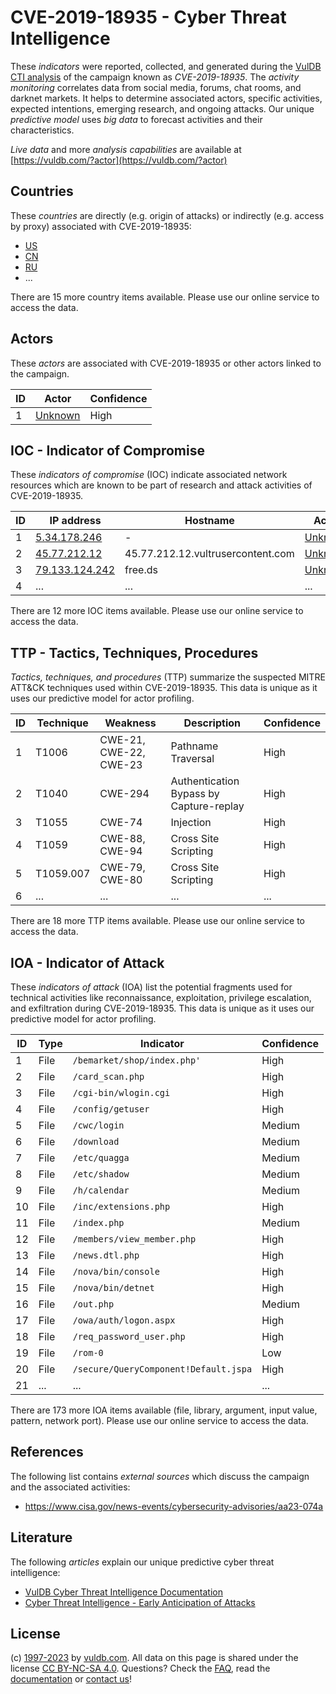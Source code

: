 # CVE-2019-18935 - Cyber Threat Intelligence

These _indicators_ were reported, collected, and generated during the [VulDB CTI analysis](https://vuldb.com/?kb.cti) of the campaign known as _CVE-2019-18935_. The _activity monitoring_ correlates data from social media, forums, chat rooms, and darknet markets. It helps to determine associated actors, specific activities, expected intentions, emerging research, and ongoing attacks. Our unique _predictive model_ uses _big data_ to forecast activities and their characteristics.

_Live data_ and more _analysis capabilities_ are available at [https://vuldb.com/?actor](https://vuldb.com/?actor)

## Countries

These _countries_ are directly (e.g. origin of attacks) or indirectly (e.g. access by proxy) associated with CVE-2019-18935:

* [US](https://vuldb.com/?country.us)
* [CN](https://vuldb.com/?country.cn)
* [RU](https://vuldb.com/?country.ru)
* ...

There are 15 more country items available. Please use our online service to access the data.

## Actors

These _actors_ are associated with CVE-2019-18935 or other actors linked to the campaign.

ID | Actor | Confidence
-- | ----- | ----------
1 | [Unknown](https://vuldb.com/?actor.unknown) | High

## IOC - Indicator of Compromise

These _indicators of compromise_ (IOC) indicate associated network resources which are known to be part of research and attack activities of CVE-2019-18935.

ID | IP address | Hostname | Actor | Confidence
-- | ---------- | -------- | ----- | ----------
1 | [5.34.178.246](https://vuldb.com/?ip.5.34.178.246) | - | [Unknown](https://vuldb.com/?actor.unknown) | High
2 | [45.77.212.12](https://vuldb.com/?ip.45.77.212.12) | 45.77.212.12.vultrusercontent.com | [Unknown](https://vuldb.com/?actor.unknown) | High
3 | [79.133.124.242](https://vuldb.com/?ip.79.133.124.242) | free.ds | [Unknown](https://vuldb.com/?actor.unknown) | High
4 | ... | ... | ... | ...

There are 12 more IOC items available. Please use our online service to access the data.

## TTP - Tactics, Techniques, Procedures

_Tactics, techniques, and procedures_ (TTP) summarize the suspected MITRE ATT&CK techniques used within CVE-2019-18935. This data is unique as it uses our predictive model for actor profiling.

ID | Technique | Weakness | Description | Confidence
-- | --------- | -------- | ----------- | ----------
1 | T1006 | CWE-21, CWE-22, CWE-23 | Pathname Traversal | High
2 | T1040 | CWE-294 | Authentication Bypass by Capture-replay | High
3 | T1055 | CWE-74 | Injection | High
4 | T1059 | CWE-88, CWE-94 | Cross Site Scripting | High
5 | T1059.007 | CWE-79, CWE-80 | Cross Site Scripting | High
6 | ... | ... | ... | ...

There are 18 more TTP items available. Please use our online service to access the data.

## IOA - Indicator of Attack

These _indicators of attack_ (IOA) list the potential fragments used for technical activities like reconnaissance, exploitation, privilege escalation, and exfiltration during CVE-2019-18935. This data is unique as it uses our predictive model for actor profiling.

ID | Type | Indicator | Confidence
-- | ---- | --------- | ----------
1 | File | `/bemarket/shop/index.php'` | High
2 | File | `/card_scan.php` | High
3 | File | `/cgi-bin/wlogin.cgi` | High
4 | File | `/config/getuser` | High
5 | File | `/cwc/login` | Medium
6 | File | `/download` | Medium
7 | File | `/etc/quagga` | Medium
8 | File | `/etc/shadow` | Medium
9 | File | `/h/calendar` | Medium
10 | File | `/inc/extensions.php` | High
11 | File | `/index.php` | Medium
12 | File | `/members/view_member.php` | High
13 | File | `/news.dtl.php` | High
14 | File | `/nova/bin/console` | High
15 | File | `/nova/bin/detnet` | High
16 | File | `/out.php` | Medium
17 | File | `/owa/auth/logon.aspx` | High
18 | File | `/req_password_user.php` | High
19 | File | `/rom-0` | Low
20 | File | `/secure/QueryComponent!Default.jspa` | High
21 | ... | ... | ...

There are 173 more IOA items available (file, library, argument, input value, pattern, network port). Please use our online service to access the data.

## References

The following list contains _external sources_ which discuss the campaign and the associated activities:

* https://www.cisa.gov/news-events/cybersecurity-advisories/aa23-074a

## Literature

The following _articles_ explain our unique predictive cyber threat intelligence:

* [VulDB Cyber Threat Intelligence Documentation](https://vuldb.com/?kb.cti)
* [Cyber Threat Intelligence - Early Anticipation of Attacks](https://www.scip.ch/en/?labs.20201022)

## License

(c) [1997-2023](https://vuldb.com/?kb.changelog) by [vuldb.com](https://vuldb.com/?kb.about). All data on this page is shared under the license [CC BY-NC-SA 4.0](https://creativecommons.org/licenses/by-nc-sa/4.0/). Questions? Check the [FAQ](https://vuldb.com/?kb.faq), read the [documentation](https://vuldb.com/?kb) or [contact us](https://vuldb.com/?contact)!
